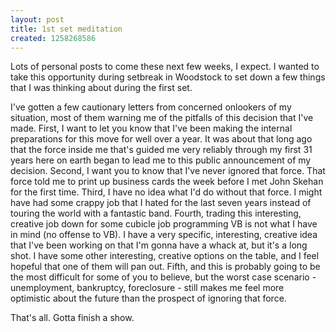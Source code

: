 ```yaml
--- 
layout: post
title: 1st set meditation
created: 1258268586
---
```

<p>Lots of personal posts to come these next few weeks, I expect.  I wanted to take this opportunity during setbreak in Woodstock to set down a few things that I was thinking about during the first set.</p>

<p>I've gotten a few cautionary letters from concerned onlookers of my situation, most of them warning me of the pitfalls of this decision that I've made.  First, I want to let you know that I've been making the internal preparations for this move for well over a year.  It was about that long ago that the force inside me that's guided me very reliably through my first 31 years here on earth began to lead me to this public announcement of my decision.  Second, I want you to know that I've never ignored that force.  That force told me to print up business cards the week before I met John Skehan for the first time.  Third, I have no idea what I'd do without that force.  I might have had some crappy job that I hated for the last seven years instead of touring the world with a fantastic band.  Fourth, trading this interesting, creative job down for some cubicle job programming VB is not what I have in mind (no offense to VB).  I have a very specific, interesting, creative idea that I've been working on that I'm gonna have a whack at, but it's a long shot.  I have some other interesting, creative options on the table, and I feel hopeful that one of them will pan out.  Fifth, and this is probably going to be the most difficult for some of you to believe, but the worst case scenario - unemployment, bankruptcy, foreclosure - still makes me feel more optimistic about the future than the prospect of ignoring that force.</p>

<p>That's all.  Gotta finish a show.</p>

